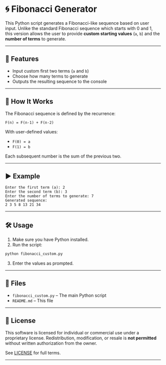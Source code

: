 # 🌀 Fibonacci Generator

This Python script generates a Fibonacci-like sequence based on user input. Unlike the standard Fibonacci sequence which starts with 0 and 1, this version allows the user to provide **custom starting values** (`a`, `b`) and the **number of terms** to generate.

---

## 📌 Features

- Input custom first two terms (`a` and `b`)
- Choose how many terms to generate
- Outputs the resulting sequence to the console

---

## 🧮 How It Works

The Fibonacci sequence is defined by the recurrence:

```
F(n) = F(n-1) + F(n-2)
```

With user-defined values:
- `F(0) = a`
- `F(1) = b`

Each subsequent number is the sum of the previous two.

---

## ▶️ Example

```
Enter the first term (a): 2
Enter the second term (b): 3
Enter the number of terms to generate: 7
Generated sequence:
2 3 5 8 13 21 34
```

---

## 🛠 Usage

1. Make sure you have Python installed.
2. Run the script:

```bash
python fibonacci_custom.py
```

3. Enter the values as prompted.

---

## 📂 Files

- `fibonacci_custom.py` – The main Python script
- `README.md` – This file

---

## 📜 License

This software is licensed for individual or commercial use under a proprietary license. Redistribution, modification, or resale is **not permitted** without written authorization from the owner.

See [LICENSE](LICENSE) for full terms.

---
